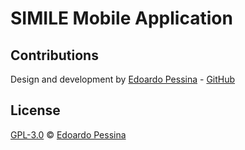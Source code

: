 # SIMILE Mobile Application


## Contributions

Design and development by [Edoardo Pessina](edoardo.pessina@mail.polimi.it) - [GitHub](https://github.com/epessina)

## License

[GPL-3.0](https://choosealicense.com/licenses/gpl-3.0) © [Edoardo Pessina](edoardo.pessina@mail.polimi.it)
